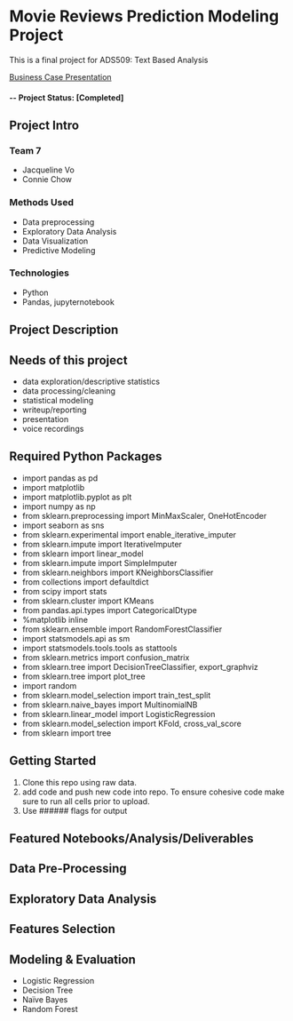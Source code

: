 # Movie Reviews Prediction Modeling Project
This is a final project for ADS509: Text Based Analysis

[Business Case Presentation](https://docs.google.com/presentation/d/148sGmTrqkthCvEs_wwvh8I8FSqE4T2kByE2uJKcvSPE/edit?usp=sharing)


#### -- Project Status: [Completed]

## Project Intro


### Team 7
* Jacqueline Vo
* Connie Chow

### Methods Used
* Data preprocessing
* Exploratory Data Analysis
* Data Visualization
* Predictive Modeling


### Technologies
* Python
* Pandas, jupyternotebook


## Project Description
 


## Needs of this project
- data exploration/descriptive statistics
- data processing/cleaning
- statistical modeling
- writeup/reporting
- presentation
- voice recordings

## Required Python Packages
* import pandas as pd
* import matplotlib
* import matplotlib.pyplot as plt
* import numpy as np
* from sklearn.preprocessing import MinMaxScaler, OneHotEncoder
* import seaborn as sns
* from sklearn.experimental import enable_iterative_imputer
* from sklearn.impute import IterativeImputer
* from sklearn import linear_model
* from sklearn.impute import SimpleImputer
* from sklearn.neighbors import KNeighborsClassifier
* from collections import defaultdict
* from scipy import stats
* from sklearn.cluster import KMeans
* from pandas.api.types import CategoricalDtype
* %matplotlib inline
* from sklearn.ensemble import RandomForestClassifier
* import statsmodels.api as sm
* import statsmodels.tools.tools as stattools
* from sklearn.metrics import confusion_matrix
* from sklearn.tree import DecisionTreeClassifier, export_graphviz
* from sklearn.tree import plot_tree
* import random
* from sklearn.model_selection import train_test_split
* from sklearn.naive_bayes import MultinomialNB
* from sklearn.linear_model import LogisticRegression
* from sklearn.model_selection import KFold, cross_val_score
* from sklearn import tree

## Getting Started

1. Clone this repo using raw data.
2. add code and push new code into repo. To ensure cohesive code make sure to run all cells prior to upload. 
3. Use ###### flags for output

## Featured Notebooks/Analysis/Deliverables



## Data Pre-Processing



## Exploratory Data Analysis



## Features Selection



## Modeling & Evaluation
* Logistic Regression
* Decision Tree
* Naïve Bayes
* Random Forest

